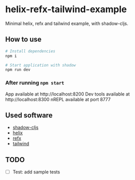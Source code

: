 # helix-refx-tailwind-example

Minimal helix, refx and tailwind example, with shadow-cljs.

## How to use
```bash
# Install dependencies
npm i

# Start application with shadow
npm run dev
```

### After running `npm start`
App available at http://localhost:8200
Dev tools available at http://localhost:8300
nREPL available at port 8777

## Used software
- [shadow-cljs](https://github.com/thheller/shadow-cljs)
- [helix](https://github.com/lilactown/helix)
- [refx](https://github.com/ferdinand-beyer/refx)
- [tailwind](https://github.com/tailwindlabs/tailwindcss)

## TODO
- [ ] Test: add sample tests
